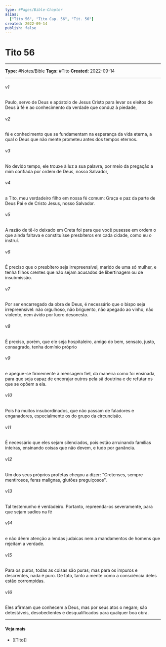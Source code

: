 ```yaml
---
type: #Pages/Bible-Chapter
alias:
  ["Tito 56", "Tito Cap. 56", "Tit. 56"]
created: 2022-09-14
publish: false
---
```


# Tito 56

---

**Type:** #Notes/Bible
**Tags:** #Tito
**Created:** 2022-09-14

---

###### v1
Paulo, servo de Deus e apóstolo de Jesus Cristo para levar os eleitos de Deus à fé e ao conhecimento da verdade que conduz à piedade,
###### v2
fé e conhecimento que se fundamentam na esperança da vida eterna, a qual o Deus que não mente prometeu antes dos tempos eternos.
###### v3
No devido tempo, ele trouxe à luz a sua palavra, por meio da pregação a mim confiada por ordem de Deus, nosso Salvador,
###### v4
a Tito, meu verdadeiro filho em nossa fé comum: Graça e paz da parte de Deus Pai e de Cristo Jesus, nosso Salvador.
###### v5
A razão de tê-lo deixado em Creta foi para que você pusesse em ordem o que ainda faltava e constituísse presbíteros em cada cidade, como eu o instruí.
###### v6
É preciso que o presbítero seja irrepreensível, marido de uma só mulher, e tenha filhos crentes que não sejam acusados de libertinagem ou de insubmissão.
###### v7
Por ser encarregado da obra de Deus, é necessário que o bispo seja irrepreensível: não orgulhoso, não briguento, não apegado ao vinho, não violento, nem ávido por lucro desonesto.
###### v8
É preciso, porém, que ele seja hospitaleiro, amigo do bem, sensato, justo, consagrado, tenha domínio próprio
###### v9
e apegue-se firmemente à mensagem fiel, da maneira como foi ensinada, para que seja capaz de encorajar outros pela sã doutrina e de refutar os que se opõem a ela.
###### v10
Pois há muitos insubordinados, que não passam de faladores e enganadores, especialmente os do grupo da circuncisão.
###### v11
É necessário que eles sejam silenciados, pois estão arruinando famílias inteiras, ensinando coisas que não devem, e tudo por ganância.
###### v12
Um dos seus próprios profetas chegou a dizer: "Cretenses, sempre mentirosos, feras malignas, glutões preguiçosos".
###### v13
Tal testemunho é verdadeiro. Portanto, repreenda-os severamente, para que sejam sadios na fé
###### v14
e não dêem atenção a lendas judaicas nem a mandamentos de homens que rejeitam a verdade.
###### v15
Para os puros, todas as coisas são puras; mas para os impuros e descrentes, nada é puro. De fato, tanto a mente como a consciência deles estão corrompidas.
###### v16
Eles afirmam que conhecem a Deus, mas por seus atos o negam; são detestáveis, desobedientes e desqualificados para qualquer boa obra.


---

#### Veja mais

- [[Tito]]
